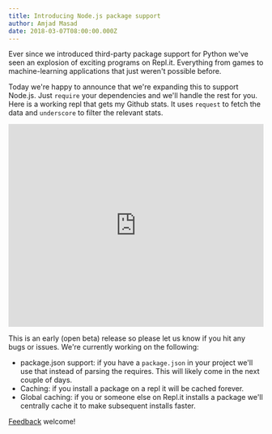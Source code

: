```yaml
---
title: Introducing Node.js package support
author: Amjad Masad
date: 2018-03-07T08:00:00.000Z
---
```


Ever since we introduced third-party package support for Python we've seen an
explosion of exciting programs on Repl.it. Everything from games to
machine-learning applications that just weren't possible before.

Today we're happy to announce that we're expanding this to support
Node.js. Just `require` your dependencies and we'll handle the rest for you.
Here is a working repl that gets my Github stats. It uses `request` to
fetch the data and `underscore` to filter the relevant stats.

<iframe height="400px" width="100%" src="https://repl.it/@amasad/My-Github-stats?lite=true" scrolling="no" frameborder="no" allowtransparency="true" allowfullscreen="true" sandbox="allow-forms allow-pointer-lock allow-popups allow-same-origin allow-scripts allow-modals"></iframe>

This is an early (open beta) release so please let us know if you hit any bugs
or issues. We're currently working on the following:

- package.json support: if you have a `package.json` in your project we'll use
that instead of parsing the requires. This will likely come in the next couple of
days.
- Caching: if you install a package on a repl it will be cached forever.
- Global caching: if you or someone else on Repl.it installs a package we'll
centrally cache it to make subsequent installs faster.

[Feedback](/feedback) welcome!
